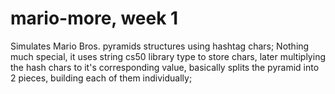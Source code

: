 # mario-more, week 1
Simulates Mario Bros. pyramids structures using hashtag chars;
Nothing much special, it uses string cs50 library type to store chars, later multiplying the hash chars to it's corresponding value, basically splits the pyramid into 2 pieces, building each of them individually;